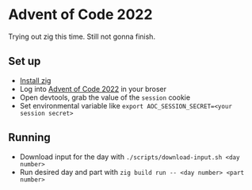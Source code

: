 # Advent of Code 2022

Trying out zig this time. Still not gonna finish.

## Set up

- [Install zig](https://github.com/ziglang/zig/wiki/Install-Zig-from-a-Package-Manager)
- Log into [Advent of Code 2022](https://adventofcode.com/2022) in your broser
- Open devtools, grab the value of the `session` cookie
- Set environmental variable like `export AOC_SESSION_SECRET=<your session secret>`

## Running

- Download input for the day with `./scripts/download-input.sh <day number>`
- Run desired day and part with `zig build run -- <day number> <part number>`
